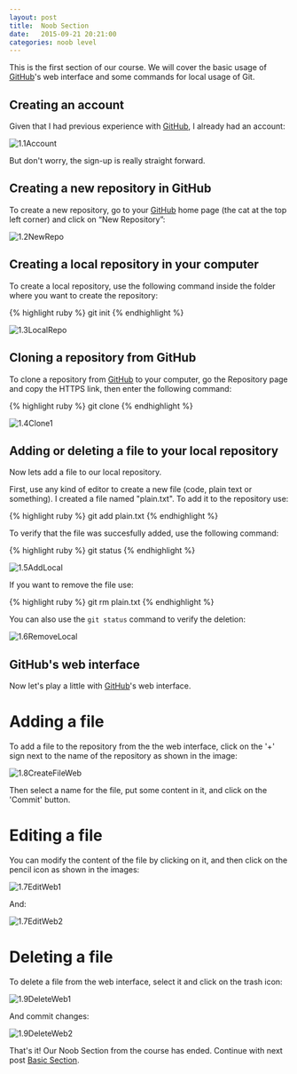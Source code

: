 ```yaml
---
layout: post
title:  Noob Section
date:   2015-09-21 20:21:00
categories: noob level
---
```


This is the first section of our course. We will cover the basic usage of [GitHub][github]'s web interface and some commands for local usage of Git.

<h2>Creating an account</h2>

Given that I had previous experience with [GitHub][github], I already had an account:

![1.1Account](/assets/noob/1.1Account.png)

But don't worry, the sign-up is really straight forward.

<h2>Creating a new repository in GitHub</h2>

To create a new repository, go to your [GitHub][github] home page (the cat at the top left corner) and click on “New Repository”:

![1.2NewRepo](/assets/noob/1.2NewRepo.png)

<h2>Creating a local repository in your computer</h2>

To create a local repository, use the following command inside the folder where you want to create the repository:

{% highlight ruby %}
git init
{% endhighlight %}

![1.3LocalRepo](/assets/noob/1.3LocalRepo.png)

<h2>Cloning a repository from GitHub</h2>

To clone a repository from [GitHub][github] to your computer, go the Repository page and copy the HTTPS link, then enter the following command:

{% highlight ruby %}
git clone <HTTPS link>
{% endhighlight %}

![1.4Clone1](/assets/noob/1.4Clone1.png)

<h2>Adding or deleting a file to your local repository</h2>

Now lets add a file to our local repository.

First, use any kind of editor to create a new file (code, plain text or something). I created a file named "plain.txt". To add it to the repository use:

{% highlight ruby %}
git add plain.txt
{% endhighlight %}

To verify that the file was succesfully added, use the following command:

{% highlight ruby %}
git status
{% endhighlight %}

![1.5AddLocal](/assets/noob/1.5AddLocal.png)

If you want to remove the file use:

{% highlight ruby %}
git rm plain.txt
{% endhighlight %}

You can also use the `git status` command to verify the deletion:

![1.6RemoveLocal](/assets/noob/1.6RemoveLocal.png)

<h2>GitHub's web interface</h2>

Now let's play a little with [GitHub][github]'s web interface.

<h1>Adding a file</h1>

To add a file to the repository from the the web interface, click on the '+' sign next to the name of the repository as shown in the image:

![1.8CreateFileWeb](/assets/noob/1.8CreateFileWeb.png)

Then select a name for the file, put some content in it, and click on the 'Commit' button.

<h1>Editing a file</h1>

You can modify the content of the file by clicking on it, and then click on the pencil icon as shown in the images:

![1.7EditWeb1](/assets/noob/1.7EditWeb2.png)

And:

![1.7EditWeb2](/assets/noob/1.7EditWeb1.png)

<h1>Deleting a file</h1>

To delete a file from the web interface, select it and click on the trash icon:

![1.9DeleteWeb1](/assets/noob/1.9DeleteWeb1.png)

And commit changes:

![1.9DeleteWeb2](/assets/noob/1.9DeleteWeb2.png)

That's it! Our Noob Section from the course has ended. Continue with next post [Basic Section][basic].

[github]:   https://github.com/
[basic]: 	{{page.next.url}}
